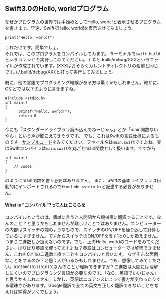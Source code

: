 Swift3.0のHello, worldプログラム
------------------------------

なぜかプログラムの世界では手始めとしてHello, world!と表示させるプログラムを書きます。早速、SwiftでHello, world!を表示させてみましょう。

```
print("Hello, world!")
```

これだけです。簡単でしょ。  
それでは、このプログラムをコンパイルしてみます。
ターミナルで`swift build`というコマンドを実行してみてください。すると.build/debug/XXXというファイルが作成されています。(XXXはおそらくカレントディレクトリの名前と同じです。)./.build/debug/XXXと打って実行してみましょう。


既に、他の言語でプログラミング経験がある方は驚くかもしれません。確かに、Cなどでは以下のように書きますね。

```
#include <stdio.h>
int main()
{
      printf("Hello, world!");
      return 0
}
```
今にも「スタンダードライブラリ読み込んでねーじゃん」とか「main関数ないやん」という声が聞こえてきそうです。
でも、これはSwiftの言語仕様によるものです。[サンプルコード](/SampleSource/01_Hello_world/Sources/main.swift)をみてください。ファイル名は`main.swift`ですよね。実はSwiftコンパイラは`main.swift`を丸ごとmain関数として扱います。ですから

```
int main()
{
	// codes
}
```
のようにmain関数を書く必要はありません。
また、Swiftの基本ライブラリは自動的にインポートされるので`#include <stdio.h>`と記述する必要がありません。


#### What is "コンパイル"?って人はこちらを

コンパイルというのは、簡単に言うと人間語から機械語に翻訳することです。なんのこと？と思うかもしれませんが難しいことではありません。コンピューターの内部はスイッチの塊のようなもので、スイッチのON/OFFを繰り返して計算しているにすぎません。ですからスイッチのON/OFFを表す1と0しか扱えません。つまり二進数しか扱えないのです。でも、上のHello, worldのコードをみてください。ばりばり英語を使ってますよね？英語はコンピューターでは解釈できません、これを0と1の二進数に直すことをコンパイルと言います。
なぜそんな面倒なことをするのか？と思う人がいるかもしれません。でも、想像してみてください。`010100010111010101`なんのことか理解できますか？二進数は人間には理解しにくいのでプログラミング言語が必要なのです。「なら、英語でいいじゃん」と思うかもしれません。しかし、英語はニュアンスによって書方が変わったりする曖昧さがあります。Google翻訳で全ての英文を正しく翻訳できないことを考えれば納得がいくでしょう。



